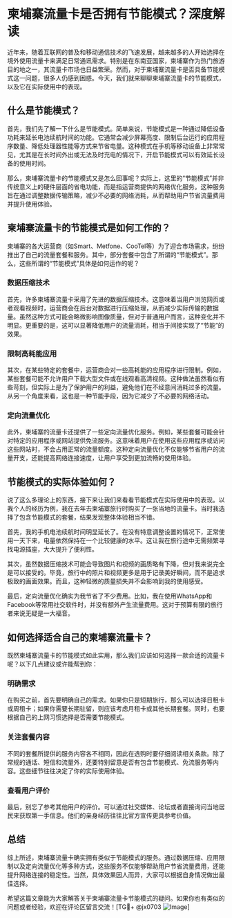 # 柬埔寨流量卡是否拥有节能模式？深度解读

近年来，随着互联网的普及和移动通信技术的飞速发展，越来越多的人开始选择在境外使用流量卡来满足日常通讯需求。特别是在东南亚国家，柬埔寨作为热门旅游目的地之一，其流量卡市场也日益繁荣。然而，对于柬埔寨流量卡是否具备节能模式这一问题，很多人仍感到困惑。今天，我们就来聊聊柬埔寨流量卡的节能模式，以及它在实际使用中的表现。

## 什么是节能模式？

首先，我们先了解一下什么是节能模式。简单来说，节能模式是一种通过降低设备功耗来延长电池续航时间的功能。它通常会减少屏幕亮度、限制后台运行的应用程序数量、降低处理器性能等方式来节省电量。这种模式在手机等移动设备上非常常见，尤其是在长时间外出或无法及时充电的情况下，开启节能模式可以有效延长设备的使用时间。

那么，柬埔寨流量卡的节能模式又是怎么回事呢？实际上，这里的“节能模式”并非传统意义上的硬件层面的省电功能，而是指运营商提供的网络优化服务。这种服务旨在通过调整数据传输策略，减少不必要的网络消耗，从而帮助用户节省流量费用并提升使用体验。

## 柬埔寨流量卡的节能模式是如何工作的？

柬埔寨的各大运营商（如Smart、Metfone、CooTel等）为了迎合市场需求，纷纷推出了自己的流量套餐和服务。其中，部分套餐中包含了所谓的“节能模式”。那么，这些所谓的“节能模式”具体是如何运作的呢？

### 数据压缩技术

首先，许多柬埔寨流量卡采用了先进的数据压缩技术。这意味着当用户浏览网页或者观看视频时，运营商会在后台对数据进行压缩处理，从而减少实际传输的数据量。虽然这种方式可能会略微影响图像质量，但对于普通用户而言，这种变化并不明显。更重要的是，这可以显著降低用户的流量消耗，相当于间接实现了“节能”的效果。

### 限制高耗能应用

其次，在某些特定的套餐中，运营商会对一些高耗能的应用程序进行限制。例如，某些套餐可能不允许用户下载大型文件或在线观看高清视频。这种做法虽然看似有些苛刻，但实际上是为了保护用户的利益，避免他们在不经意间消耗过多的流量。从另一个角度来看，这也是一种节能手段，因为它减少了不必要的网络活动。

### 定向流量优化

此外，柬埔寨的流量卡还提供了一些定向流量优化服务。例如，某些套餐可能会针对特定的应用程序或网站提供免流服务。这意味着用户在使用这些应用程序或访问这些网站时，不会占用正常的流量额度。这种定向流量优化不仅能够节省用户的流量开支，还能提高网络连接速度，让用户享受到更加流畅的使用体验。

## 节能模式的实际体验如何？

说了这么多理论上的东西，接下来让我们来看看节能模式在实际使用中的表现。以我个人的经历为例，我在去年去柬埔寨旅行时购买了一张当地的流量卡。当时我选择了包含节能模式的套餐，结果发现整体体验相当不错。

首先，我的手机电池续航时间明显延长了。在没有特意调整设置的情况下，正常使用一天下来，电量依然保持在一个比较健康的水平。这让我在旅行途中无需频繁寻找电源插座，大大提升了便利性。

其次，虽然数据压缩技术可能会导致图片和视频的画质略有下降，但对我来说完全是可以接受的。毕竟，旅行中的照片和视频更多是用于记录美好瞬间，而不是追求极致的画面效果。而且，这种轻微的质量损失并不会影响到我的使用感受。

最后，定向流量优化确实为我节省了不少费用。比如，我在使用WhatsApp和Facebook等常用社交软件时，并没有额外产生流量费用。这对于预算有限的旅行者来说无疑是一大福音。

## 如何选择适合自己的柬埔寨流量卡？

既然柬埔寨流量卡的节能模式如此实用，那么我们应该如何选择一款合适的流量卡呢？以下几点建议或许能帮到你：

### 明确需求

在购买之前，首先要明确自己的需求。如果你只是短期旅行，那么可以选择日租卡或周租卡；如果你需要长期驻留，则应该考虑月租卡或其他长期套餐。同时，也要根据自己的上网习惯选择是否需要节能模式。

### 关注套餐内容

不同的套餐所提供的服务内容各不相同，因此在选购时要仔细阅读相关条款。除了常规的通话、短信和流量外，还要特别留意是否有包含节能模式、免流服务等内容。这些细节往往决定了你的实际使用体验。

### 查看用户评价

最后，别忘了参考其他用户的评价。可以通过社交媒体、论坛或者直接询问当地居民来获取第一手信息。他们的亲身经历往往比官方宣传更具参考价值。

## 总结

综上所述，柬埔寨流量卡确实拥有类似于节能模式的服务。通过数据压缩、应用限制以及定向流量优化等多种方式，这些服务不仅能够帮助用户节省流量费用，还能提升网络连接的稳定性。当然，具体效果因人而异，大家可以根据自身情况做出最佳选择。

希望这篇文章能为大家解答关于柬埔寨流量卡节能模式的疑问。如果你也有类似的问题或者经验，欢迎在评论区留言交流！[TG💪+ @jx0703 ![Image](https://github.com/user-attachments/assets/dbca1d08-cadb-493c-b0ec-ad6f7a83f270)]
